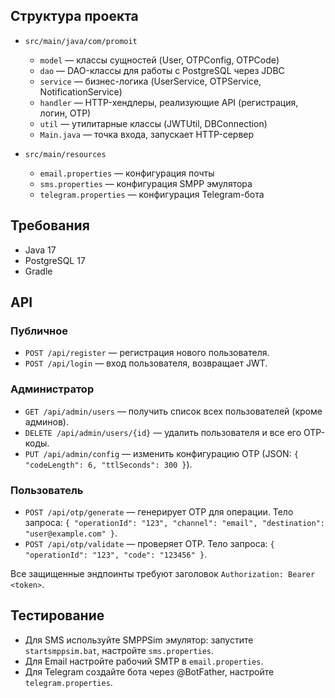 ## Структура проекта

- `src/main/java/com/promoit`  
  - `model` — классы сущностей (User, OTPConfig, OTPCode)  
  - `dao` — DAO-классы для работы с PostgreSQL через JDBC  
  - `service` — бизнес-логика (UserService, OTPService, NotificationService)  
  - `handler` — HTTP-хендлеры, реализующие API (регистрация, логин, OTP)  
  - `util` — утилитарные классы (JWTUtil, DBConnection)  
  - `Main.java` — точка входа, запускает HTTP-сервер  

- `src/main/resources`  
  - `email.properties` — конфигурация почты  
  - `sms.properties` — конфигурация SMPP эмулятора  
  - `telegram.properties` — конфигурация Telegram-бота  

## Требования

- Java 17
- PostgreSQL 17
- Gradle

## API

### Публичное
- `POST /api/register` — регистрация нового пользователя.
- `POST /api/login` — вход пользователя, возвращает JWT.

### Администратор
- `GET /api/admin/users` — получить список всех пользователей (кроме админов).
- `DELETE /api/admin/users/{id}` — удалить пользователя и все его OTP-коды.
- `PUT /api/admin/config` — изменить конфигурацию OTP (JSON: `{ "codeLength": 6, "ttlSeconds": 300 }`).

### Пользователь
- `POST /api/otp/generate` — генерирует OTP для операции. Тело запроса: `{ "operationId": "123", "channel": "email", "destination": "user@example.com" }`.
- `POST /api/otp/validate` — проверяет OTP. Тело запроса: `{ "operationId": "123", "code": "123456" }`.

Все защищенные эндпоинты требуют заголовок `Authorization: Bearer <token>`.

## Тестирование

- Для SMS используйте SMPPSim эмулятор: запустите `startsmppsim.bat`, настройте `sms.properties`.
- Для Email настройте рабочий SMTP в `email.properties`.
- Для Telegram создайте бота через @BotFather, настройте `telegram.properties`.



